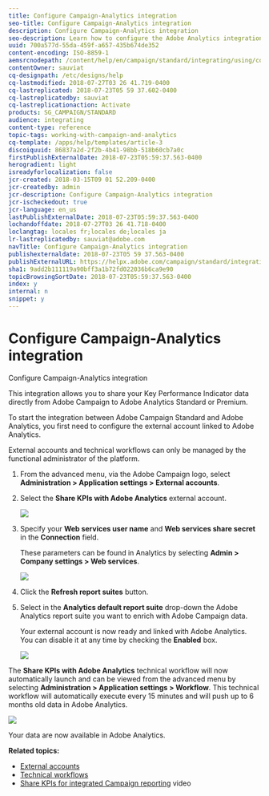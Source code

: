 ```yaml
---
title: Configure Campaign-Analytics integration
seo-title: Configure Campaign-Analytics integration
description: Configure Campaign-Analytics integration
seo-description: Learn how to configure the Adobe Analytics integration to start measuring the success of your email deliveries.
uuid: 700a577d-55da-459f-a657-435b674de352
content-encoding: ISO-8859-1
aemsrcnodepath: /content/help/en/campaign/standard/integrating/using/configure-campaign-analytics-integration
contentOwner: sauviat
cq-designpath: /etc/designs/help
cq-lastmodified: 2018-07-27T03 26 41.719-0400
cq-lastreplicated: 2018-07-23T05 59 37.602-0400
cq-lastreplicatedby: sauviat
cq-lastreplicationaction: Activate
products: SG_CAMPAIGN/STANDARD
audience: integrating
content-type: reference
topic-tags: working-with-campaign-and-analytics
cq-template: /apps/help/templates/article-3
discoiquuid: 86837a2d-2f2b-4b41-98bb-518b60cb7a0c
firstPublishExternalDate: 2018-07-23T05:59:37.563-0400
herogradient: light
isreadyforlocalization: false
jcr-created: 2018-03-15T09 01 52.209-0400
jcr-createdby: admin
jcr-description: Configure Campaign-Analytics integration
jcr-ischeckedout: true
jcr-language: en_us
lastPublishExternalDate: 2018-07-23T05:59:37.563-0400
lochandoffdate: 2018-07-27T03 26 41.718-0400
loclangtag: locales fr;locales de;locales ja
lr-lastreplicatedby: sauviat@adobe.com
navTitle: Configure Campaign-Analytics integration
publishexternaldate: 2018-07-23T05 59 37.563-0400
publishExternalURL: https://helpx.adobe.com/campaign/standard/integrating/using/configure-campaign-analytics-integration.html
sha1: 9add2b111119a90bff3a1b72fd022036b6ca9e90
topicBrowsingSortDate: 2018-07-23T05:59:37.563-0400
index: y
internal: n
snippet: y
---
```


# Configure Campaign-Analytics integration

Configure Campaign-Analytics integration

This integration allows you to share your Key Performance Indicator data directly from Adobe Campaign to Adobe Analytics Standard or Premium.

To start the integration between Adobe Campaign Standard and Adobe Analytics, you first need to configure the external account linked to Adobe Analytics.

External accounts and technical workflows can only be managed by the functional administrator of the platform.

1. From the advanced menu, via the Adobe Campaign logo, select **Administration > Application settings > External accounts**.
1. Select the **Share KPIs with Adobe Analytics** external account.

   ![](assets/analytics_2.png)

1. Specify your **Web services user name** and **Web services share secret** in the **Connection** field.

   These parameters can be found in Analytics by selecting **Admin > Company settings > Web services**.

   ![](assets/analytics_1.png)

1. Click the **Refresh report suites** button.
1. Select in the **Analytics default report suite** drop-down the Adobe Analytics report suite you want to enrich with Adobe Campaign data.

   Your external account is now ready and linked with Adobe Analytics. You can disable it at any time by checking the **Enabled** box.

   ![](assets/analytics.png)

The **Share KPIs with Adobe Analytics** technical workflow will now automatically launch and can be viewed from the advanced menu by selecting **Administration > Application settings > Workflow**. This technical workflow will automatically execute every 15 minutes and will push up to 6 months old data in Adobe Analytics.

![](assets/analytics_3.png)

Your data are now available in Adobe Analytics.

**Related topics:**

* [External accounts](../../administration/using/external-accounts.md)
* [Technical workflows](../../administration/using/technical-workflows.md)
* [Share KPIs for integrated Campaign reporting](https://helpx.adobe.com/marketing-cloud/how-to/email-marketing.html) video

